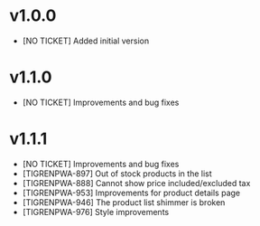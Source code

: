 v1.0.0
=============

- [NO TICKET] Added initial version

v1.1.0
=============

- [NO TICKET] Improvements and bug fixes

v1.1.1
=============

- [NO TICKET] Improvements and bug fixes
- [TIGRENPWA-897] Out of stock products in the list
- [TIGRENPWA-888] Cannot show price included/excluded tax
- [TIGRENPWA-953] Improvements for product details page
- [TIGRENPWA-946] The product list shimmer is broken
- [TIGRENPWA-976] Style improvements
